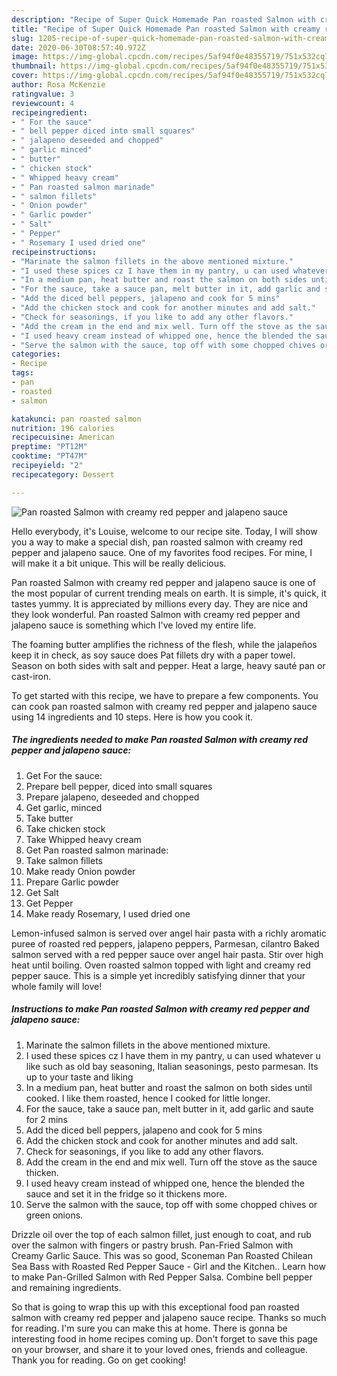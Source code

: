 ```yaml
---
description: "Recipe of Super Quick Homemade Pan roasted Salmon with creamy red pepper and jalapeno sauce"
title: "Recipe of Super Quick Homemade Pan roasted Salmon with creamy red pepper and jalapeno sauce"
slug: 1205-recipe-of-super-quick-homemade-pan-roasted-salmon-with-creamy-red-pepper-and-jalapeno-sauce
date: 2020-06-30T08:57:40.972Z
image: https://img-global.cpcdn.com/recipes/5af94f0e48355719/751x532cq70/pan-roasted-salmon-with-creamy-red-pepper-and-jalapeno-sauce-recipe-main-photo.jpg
thumbnail: https://img-global.cpcdn.com/recipes/5af94f0e48355719/751x532cq70/pan-roasted-salmon-with-creamy-red-pepper-and-jalapeno-sauce-recipe-main-photo.jpg
cover: https://img-global.cpcdn.com/recipes/5af94f0e48355719/751x532cq70/pan-roasted-salmon-with-creamy-red-pepper-and-jalapeno-sauce-recipe-main-photo.jpg
author: Rosa McKenzie
ratingvalue: 3
reviewcount: 4
recipeingredient:
- " For the sauce"
- " bell pepper diced into small squares"
- " jalapeno deseeded and chopped"
- " garlic minced"
- " butter"
- " chicken stock"
- " Whipped heavy cream"
- " Pan roasted salmon marinade"
- " salmon fillets"
- " Onion powder"
- " Garlic powder"
- " Salt"
- " Pepper"
- " Rosemary I used dried one"
recipeinstructions:
- "Marinate the salmon fillets in the above mentioned mixture."
- "I used these spices cz I have them in my pantry, u can used whatever u like such as old bay seasoning, Italian seasonings, pesto parmesan. Its up to your taste and liking"
- "In a medium pan, heat butter and roast the salmon on both sides until cooked. I like them roasted, hence I cooked for little longer."
- "For the sauce, take a sauce pan, melt butter in it, add garlic and saute for 2 mins"
- "Add the diced bell peppers, jalapeno and cook for 5 mins"
- "Add the chicken stock and cook for another minutes and add salt."
- "Check for seasonings, if you like to add any other flavors."
- "Add the cream in the end and mix well. Turn off the stove as the sauce thicken."
- "I used heavy cream instead of whipped one, hence the blended the sauce and set it in the fridge so it thickens more."
- "Serve the salmon with the sauce, top off with some chopped chives or green onions."
categories:
- Recipe
tags:
- pan
- roasted
- salmon

katakunci: pan roasted salmon 
nutrition: 196 calories
recipecuisine: American
preptime: "PT12M"
cooktime: "PT47M"
recipeyield: "2"
recipecategory: Dessert

---
```



![Pan roasted Salmon with creamy red pepper and jalapeno sauce](https://img-global.cpcdn.com/recipes/5af94f0e48355719/751x532cq70/pan-roasted-salmon-with-creamy-red-pepper-and-jalapeno-sauce-recipe-main-photo.jpg)

Hello everybody, it's Louise, welcome to our recipe site. Today, I will show you a way to make a special dish, pan roasted salmon with creamy red pepper and jalapeno sauce. One of my favorites food recipes. For mine, I will make it a bit unique. This will be really delicious.

Pan roasted Salmon with creamy red pepper and jalapeno sauce is one of the most popular of current trending meals on earth. It is simple, it's quick, it tastes yummy. It is appreciated by millions every day. They are nice and they look wonderful. Pan roasted Salmon with creamy red pepper and jalapeno sauce is something which I've loved my entire life.

The foaming butter amplifies the richness of the flesh, while the jalapeños keep it in check, as soy sauce does Pat fillets dry with a paper towel. Season on both sides with salt and pepper. Heat a large, heavy sauté pan or cast-iron.


To get started with this recipe, we have to prepare a few components. You can cook pan roasted salmon with creamy red pepper and jalapeno sauce using 14 ingredients and 10 steps. Here is how you cook it.

<!--inarticleads1-->

##### The ingredients needed to make Pan roasted Salmon with creamy red pepper and jalapeno sauce:

1. Get  For the sauce:
1. Prepare  bell pepper, diced into small squares
1. Prepare  jalapeno, deseeded and chopped
1. Get  garlic, minced
1. Take  butter
1. Take  chicken stock
1. Take  Whipped heavy cream
1. Get  Pan roasted salmon marinade:
1. Take  salmon fillets
1. Make ready  Onion powder
1. Prepare  Garlic powder
1. Get  Salt
1. Get  Pepper
1. Make ready  Rosemary, I used dried one


Lemon-infused salmon is served over angel hair pasta with a richly aromatic puree of roasted red peppers, jalapeno peppers, Parmesan, cilantro Baked salmon served with a red pepper sauce over angel hair pasta. Stir over high heat until boiling. Oven roasted salmon topped with light and creamy red pepper sauce. This is a simple yet incredibly satisfying dinner that your whole family will love! 

<!--inarticleads2-->

##### Instructions to make Pan roasted Salmon with creamy red pepper and jalapeno sauce:

1. Marinate the salmon fillets in the above mentioned mixture.
1. I used these spices cz I have them in my pantry, u can used whatever u like such as old bay seasoning, Italian seasonings, pesto parmesan. Its up to your taste and liking
1. In a medium pan, heat butter and roast the salmon on both sides until cooked. I like them roasted, hence I cooked for little longer.
1. For the sauce, take a sauce pan, melt butter in it, add garlic and saute for 2 mins
1. Add the diced bell peppers, jalapeno and cook for 5 mins
1. Add the chicken stock and cook for another minutes and add salt.
1. Check for seasonings, if you like to add any other flavors.
1. Add the cream in the end and mix well. Turn off the stove as the sauce thicken.
1. I used heavy cream instead of whipped one, hence the blended the sauce and set it in the fridge so it thickens more.
1. Serve the salmon with the sauce, top off with some chopped chives or green onions.


Drizzle oil over the top of each salmon fillet, just enough to coat, and rub over the salmon with fingers or pastry brush. Pan-Fried Salmon with Creamy Garlic Sauce. This was so good, Sconeman Pan Roasted Chilean Sea Bass with Roasted Red Pepper Sauce - Girl and the Kitchen.. Learn how to make Pan-Grilled Salmon with Red Pepper Salsa. Combine bell pepper and remaining ingredients. 

So that is going to wrap this up with this exceptional food pan roasted salmon with creamy red pepper and jalapeno sauce recipe. Thanks so much for reading. I'm sure you can make this at home. There is gonna be interesting food in home recipes coming up. Don't forget to save this page on your browser, and share it to your loved ones, friends and colleague. Thank you for reading. Go on get cooking!
